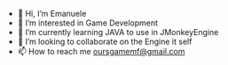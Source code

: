 - 👋 Hi, I’m Emanuele
- 👀 I’m interested in Game Development
- 🌱 I’m currently learning JAVA to use in JMonkeyEngine
- 💞️ I’m looking to collaborate on the Engine it self
- 📫 How to reach me oursgamemf@gmail.com

<!---
oursgamemf/oursgamemf is a ✨ special ✨ repository because its `README.md` (this file) appears on your GitHub profile.
You can click the Preview link to take a look at your changes.
--->
